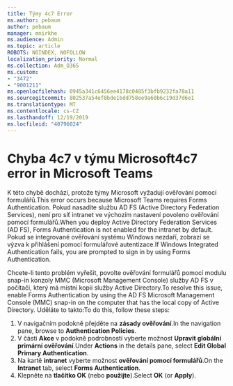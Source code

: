 ```yaml
---
title: Týmy 4c7 Error
ms.author: pebaum
author: pebaum
manager: mnirkhe
ms.audience: Admin
ms.topic: article
ROBOTS: NOINDEX, NOFOLLOW
localization_priority: Normal
ms.collection: Adm_O365
ms.custom:
- "3472"
- "9001211"
ms.openlocfilehash: 0945a341c6456ee4178c0485f3bfb9232fa78a11
ms.sourcegitcommit: 802537a54ef8bde1bdd758ee9a60b6c19d37d6e1
ms.translationtype: MT
ms.contentlocale: cs-CZ
ms.lasthandoff: 12/19/2019
ms.locfileid: "40796024"
---
```

# <a name="4c7-error-in-microsoft-teams"></a><span data-ttu-id="80430-102">Chyba 4c7 v týmu Microsoft</span><span class="sxs-lookup"><span data-stu-id="80430-102">4c7 error in Microsoft Teams</span></span>

<span data-ttu-id="80430-103">K této chybě dochází, protože týmy Microsoft vyžadují ověřování pomocí formulářů.</span><span class="sxs-lookup"><span data-stu-id="80430-103">This error occurs because Microsoft Teams requires Forms Authentication.</span></span> <span data-ttu-id="80430-104">Pokud nasadíte službu AD FS (Active Directory Federation Services), není pro síť intranet ve výchozím nastavení povoleno ověřování pomocí formulářů.</span><span class="sxs-lookup"><span data-stu-id="80430-104">When you deploy Active Directory Federation Services (AD FS), Forms Authentication is not enabled for the intranet by default.</span></span> <span data-ttu-id="80430-105">Pokud se integrované ověřování systému Windows nezdaří, zobrazí se výzva k přihlášení pomocí formulářové autentizace.</span><span class="sxs-lookup"><span data-stu-id="80430-105">If Windows Integrated Authentication fails, you are prompted to sign in by using Forms Authentication.</span></span>

<span data-ttu-id="80430-106">Chcete-li tento problém vyřešit, povolte ověřování formulářů pomocí modulu snap-in konzoly MMC (Microsoft Management Console) služby AD FS v počítači, který má místní kopii služby Active Directory.</span><span class="sxs-lookup"><span data-stu-id="80430-106">To resolve this issue, enable Forms Authentication by using the AD FS Microsoft Management Console (MMC) snap-in on the computer that has the local copy of Active Directory.</span></span> <span data-ttu-id="80430-107">Uděláte to takto:</span><span class="sxs-lookup"><span data-stu-id="80430-107">To do this, follow these steps:</span></span> 

1. <span data-ttu-id="80430-108">V navigačním podokně přejděte na **zásady ověřování**.</span><span class="sxs-lookup"><span data-stu-id="80430-108">In the navigation pane, browse to **Authentication Policies**.</span></span>
2. <span data-ttu-id="80430-109">V části **Akce** v podokně podrobností vyberte možnost **Upravit globální primární ověřování**.</span><span class="sxs-lookup"><span data-stu-id="80430-109">Under **Actions** in the details pane, select **Edit Global Primary Authentication**.</span></span>
3. <span data-ttu-id="80430-110">Na kartě **intranet** vyberte možnost **ověřování pomocí formulářů**.</span><span class="sxs-lookup"><span data-stu-id="80430-110">On the **Intranet** tab, select **Forms Authentication**.</span></span>
4. <span data-ttu-id="80430-111">Klepněte na **tlačítko OK** (nebo **použijte**).</span><span class="sxs-lookup"><span data-stu-id="80430-111">Select **OK** (or **Apply**).</span></span>